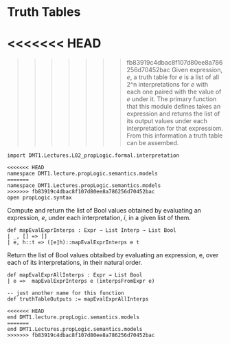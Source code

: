 # Truth Tables

<<<<<<< HEAD
=======
<!-- toc -->


>>>>>>> fb83919c4dbac8f107d80ee8a786256d70452bac
Given expression, *e*, a truth table for *e* is a list
of all 2^n interpretations for *e* with each one paired
with the value of *e* under it. The primary function that
this module defines takes an expression and returns the
list of its output values under each interpretation for
that expressiom. From this information a truth table can
be assembed.

```lean
import DMT1.Lectures.L02_propLogic.formal.interpretation

<<<<<<< HEAD
namespace DMT1.lecture.propLogic.semantics.models
=======
namespace DMT1.Lectures.propLogic.semantics.models
>>>>>>> fb83919c4dbac8f107d80ee8a786256d70452bac
open propLogic.syntax
```

Compute and return the list of Bool values
obtained by evaluating an expression, *e*, under
each interpretation, *i*, in a given list of them.
```lean
def mapEvalExprInterps : Expr → List Interp → List Bool
| _, [] => []
| e, h::t => (⟦e⟧h)::mapEvalExprInterps e t
```

Return the list of Bool values obtaibed by evaluating
an expression, e, over each of its interpretations, in
their natural order.
```lean
def mapEvalExprAllInterps : Expr → List Bool
| e =>  mapEvalExprInterps e (interpsFromExpr e)

-- just another name for this function
def truthTableOutputs := mapEvalExprAllInterps

<<<<<<< HEAD
end DMT1.lecture.propLogic.semantics.models
=======
end DMT1.Lectures.propLogic.semantics.models
>>>>>>> fb83919c4dbac8f107d80ee8a786256d70452bac
```
